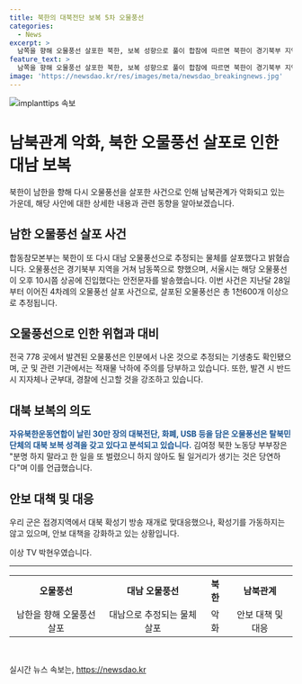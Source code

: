 ```yaml
---
title: 북한의 대북전단 보복 5차 오물풍선
categories:
  - News
excerpt: >
  남쪽을 향해 오물풍선 살포한 북한, 보복 성향으로 풀이 합참에 따르면 북한이 경기북부 지역에서 남쪽을 향해 오물풍선을 살포했다. 이는 탈북민단체의 대북전단에 대한 보복으로 여겨져 오물풍선은 전방 778곳에서 발견됐다. 북한은 총 4차례에 걸쳐 1600개 이상의 오물풍선을 살포했으며, 토양 분석 결과 인분 기생충도 확인됐다. 또한, 북한은 지난 20일 밤 대북전단을 보낸 탈북민단체에 대한 보복으로 오물풍선을 살포했으며, 군은 관련하여 주의를 당부하고 있다.
feature_text: >
  남쪽을 향해 오물풍선 살포한 북한, 보복 성향으로 풀이 합참에 따르면 북한이 경기북부 지역에서 남쪽을 향해 오물풍선을 살포했다. 이는 탈북민단체의 대북전단에 대한 보복으로 여겨져 오물풍선은 전방 778곳에서 발견됐다. 북한은 총 4차례에 걸쳐 1600개 이상의 오물풍선을 살포했으며, 토양 분석 결과 인분 기생충도 확인됐다. 또한, 북한은 지난 20일 밤 대북전단을 보낸 탈북민단체에 대한 보복으로 오물풍선을 살포했으며, 군은 관련하여 주의를 당부하고 있다.
image: 'https://newsdao.kr/res/images/meta/newsdao_breakingnews.jpg'
---
```


<p><img src="https://newsdao.kr/res/images/meta/newsdao_breakingnews.jpg" alt="implanttips 속보" /></p>

<h1>남북관계 악화, 북한 오물풍선 살포로 인한 대남 보복</h1>

<p data-ke-size="size16">북한이 남한을 향해 다시 오물풍선을 살포한 사건으로 인해 남북관계가 악화되고 있는 가운데, 해당 사안에 대한 상세한 내용과 관련 동향을 알아보겠습니다.</p>

<h2>남한 오물풍선 살포 사건</h2>

<p data-ke-size="size16">합동참모본부는 북한이 또 다시 대남 오물풍선으로 추정되는 물체를 살포했다고 밝혔습니다. 오물풍선은 경기북부 지역을 거쳐 남동쪽으로 향했으며, 서울시는 해당 오물풍선이 오후 10시쯤 상공에 진입했다는 안전문자를 발송했습니다. 이번 사건은 지난달 28일부터 이어진 4차례의 오물풍선 살포 사건으로, 살포된 오물풍선은 총 1천600개 이상으로 추정됩니다.</p>

<h2>오물풍선으로 인한 위협과 대비</h2>

<p data-ke-size="size16">전국 778 곳에서 발견된 오물풍선은 인분에서 나온 것으로 추정되는 기생충도 확인됐으며, 군 및 관련 기관에서는 적재물 낙하에 주의를 당부하고 있습니다. 또한, 발견 시 반드시 지자체나 군부대, 경찰에 신고할 것을 강조하고 있습니다.</p>

<h2>대북 보복의 의도</h2>

<p data-ke-size="size16"><b><span style="color: #1a5490;">자유북한운동연합이 날린 30만 장의 대북전단, 화폐, USB 등을 담은 오물풍선은 탈북민단체의 대북 보복 성격을 갖고 있다고 분석되고 있습니다.</span></b> 김여정 북한 노동당 부부장은 "분명 하지 말라고 한 일을 또 벌렸으니 하지 않아도 될 일거리가 생기는 것은 당연하다"며 이를 언급했습니다.</p>

<h2>안보 대책 및 대응</h2>

<p data-ke-size="size16">우리 군은 접경지역에서 대북 확성기 방송 재개로 맞대응했으나, 확성기를 가동하지는 않고 있으며, 안보 대책을 강화하고 있는 상황입니다.</p>

<p>이상 TV 박현우였습니다.</p>

<hr>

<table>
  <tr>
    <td style="text-align: center; height: 17px;"><b>오물풍선</b></td>
    <td style="text-align: center; height: 17px;"><b>대남 오물풍선</b></td>
    <td style="text-align: center; height: 17px;"><b>북한</b></td>
    <td style="text-align: center; height: 17px;"><b>남북관계</b></td>
  </tr>
  <tr>
    <td style="text-align: center;">남한을 향해 오물풍선 살포</td>
    <td style="text-align: center;">대남으로 추정되는 물체 살포</td>
    <td style="text-align: center;">악화</td>
    <td style="text-align: center;">안보 대책 및 대응</td>
  </tr>
</table>

<p data-ke-size="size16">&nbsp;</p>
실시간 뉴스 속보는, <a href="https://newsdao.kr" rel="dofollow">https://newsdao.kr</a>


